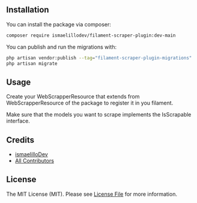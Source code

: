 ## Installation

You can install the package via composer:

```bash
composer require ismaelillodev/filament-scraper-plugin:dev-main
```

You can publish and run the migrations with:

```bash
php artisan vendor:publish --tag="filament-scraper-plugin-migrations"
php artisan migrate
```

## Usage

Create your WebScrapperResource that extends from WebScrapperResource of the package to register it in you filament.

Make sure that the models you want to scrape implements the IsScrapable interface.

## Credits

- [ismaelilloDev](https://github.com/ismaelilloDev)
- [All Contributors](../../contributors)

## License

The MIT License (MIT). Please see [License File](LICENSE.md) for more information.
